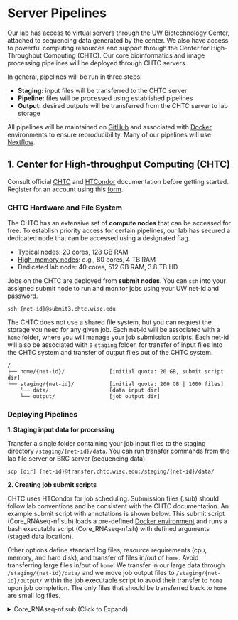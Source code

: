 # Server Pipelines

Our lab has access to virtual servers through the UW Biotechnology Center, attached to sequencing data generated by the center. We also have access to powerful computing resources and support through the Center for High-Throughput Computing (CHTC). Our core bioinformatics and image processing pipelines will be deployed through CHTC servers.

In general, pipelines will be run in three steps:

  - **Staging:** input files will be transferred to the CHTC server
  - **Pipeline:** files will be processed using established pipelines
  - **Output:** desired outputs will be transferred from the CHTC server to lab storage

All pipelines will be maintained on [GitHub](http://www.github.com) and associated with [Docker](http://www.docker.com) environments to ensure reproducibility. Many of our pipelines will use [Nextflow](https://www.nextflow.io/).

## 1. Center for High-throughput Computing (CHTC)

Consult official [CHTC](http://chtc.cs.wisc.edu/) and [HTCondor](https://research.cs.wisc.edu/htcondor/) documentation before getting started. Register for an account using this [form](http://chtc.cs.wisc.edu/form.shtml).

### CHTC Hardware and File System

The CHTC has an extensive set of **compute nodes** that can be accessed for free. To establish priority access for certain pipelines, our lab has secured a dedicated node that can be accessed using a designated flag.

  - Typical nodes: 20 cores, 128 GB RAM
  - [High-memory nodes](http://chtc.cs.wisc.edu/high-memory-jobs.shtml): e.g., 80 cores, 4 TB RAM
  - Dedicated lab node: 40 cores, 512 GB RAM, 3.8 TB HD

Jobs on the CHTC are deployed from **submit nodes**. You can `ssh` into your assigned submit node to run and monitor jobs using your UW net-id and password.

  	ssh {net-id}@submit3.chtc.wisc.edu

The CHTC does not use a shared file system, but you can request the storage you need for any given job. Each net-id will be associated with a `home` folder, where you will manage your job submission scripts. Each net-id will also be associated with a `staging` folder, for transfer of input files into the CHTC system and transfer of output files out of the CHTC system.

```
/
├── home/{net-id}/              [initial quota: 20 GB, submit script dir]
└── staging/{net-id}/           [initial quota: 200 GB | 1000 files]
    └── data/                   [data input dir]
    └── output/                 [job output dir]
```

### Deploying Pipelines

**1. Staging input data for processing**

Transfer a single folder containing your job input files to the staging directory `/staging/{net-id}/data`. You can run transfer commands from the lab file server or BRC server (sequencing data).

`scp [dir] {net-id}@transfer.chtc.wisc.edu:/staging/{net-id}/data/`

**2. Creating job submit scripts**

CHTC uses HTCondor for job scheduling. Submission files (.sub) should follow lab conventions and be consistent with the CHTC documentation. An example submit script with annotations is shown below. This submit script (Core_RNAseq-nf.sub) loads a pre-defined [Docker environment](https://hub.docker.com/repository/docker/zamanianlab/chtc-rnaseq) and runs a bash executable script (Core_RNAseq-nf.sh) with defined arguments (staged data location).

Other options define standard log files, resource requirements (cpu, memory, and hard disk), and transfer of files in/out of `home`. Avoid transferring large files in/out of `home`! We transfer in our large data through `/staging/{net-id}/data/` and we move job output files to `/staging/{net-id}/output/` within the job executable script to avoid their transfer to `home` upon job completion. The only files that should be transferred back to `home` are small log files.

<details>
  <summary>Core_RNAseq-nf.sub (Click to Expand)</summary>
  ```
  # Core_RNAseq-nf.sub
  # Submit scripts (.sub/.sh) in /home/{net-id}/; Data in /staging/{net-id}/data/$(data)
  # Run: condor_submit Core_RNAseq-nf.sub data=191211_AHMMC5DMXX script=Core_RNAseq-nf.sh

  # load docker image and request nodes with access to staging directory
  universe = docker
  docker_image = zamanianlab/chtc-rnaseq:latest

  # require execute servers that have large data staging
  Requirements = (Target.HasCHTCStaging == true)

  # executable (/home/{net-id}/) and arguments
  executable = $(script)
  arguments = $(data)

  # log, error, and st output files
  log = $(data)_$(Cluster)_$(Process).log
  error = $(data)_$(Cluster)_$(Process).err
  output = $(data)_$(Cluster)_$(Process).out

  # transfer files in/out of /home/{net-id}/
  transfer_input_files =
  should_transfer_files = YES
  when_to_transfer_output = ON_EXIT

  # memory, disk and CPU requests
  request_cpus = 4
  request_memory = 32GB
  request_disk = 20GB

  # submit 1 job
  queue 1
  ### END

  ```
</details>

The submit script runs the annotated bash script below on the execute server. This pipeline creates `data`, `work`, and `output` dirs in the loaded Docker environment. It transfers the input data from `staging` into `data`, clones a GitHub repo (Nextflow pipeline), and runs a Nextflow command. Nextflow uses `work` for intermediary processing and spits out any files we have marked for retention into `output`, which gets transferred back to `staging`. `data` and `work` are deleted before job completion.

<details>
  <summary>Core_RNAseq-nf.sh (Click to Expand)</summary>
  ```
  #!/bin/bash

  # set home () and mk dirs
  export HOME=$PWD
  mkdir data work output

  # transfer data from staging
  cp -r /staging/{net-id}/data/$1 data

  # clone nextflow git repo
  git clone https://github.com/zamanianlab/Core_RNAseq-nf.git

  # run nextflow
  export NXF_OPTS='-Xms1g -Xmx4g'
  nextflow run Core_RNAseq-nf/WB-pe.nf -w work -c Core_RNAseq-nf/chtc.config --dir $1 --release "WBPS14" --species "brugia_malayi" --prjn "PRJNA10729" --rlen "150"

  # rm files you don't want transferred back to /home/{net-id}
  rm -r work
  rm -r data

  # mv large output files to staging to avoid their transfer back to /home/{net-id}
  mv output/$1/ /staging/{net-id}/output/


  ```
</details>


**3. Submitting and managing jobs**

Submit job from submit node using `condor_submit`,

`condor_submit Core_RNAseq-nf.sub data=191211_AHMMC5DMXX script=Core_RNAseq-nf.sh`

<details>
  <summary>Other useful commands for monitoring and managing jobs (Click to Expand)</summary>
    ```
    # check on job status
      condor_q

    # remove a specific job
      condor_rm [job id]

    # remove all jobs for user
      condor_rm $USER

    # interative shell to running job on remote machine
      condor_ssh_to_job [job id]
      exit
    ```
</details>


**4. Transferring output data**

## 2. Docker

We will user Docker to establish consistent environments (containers) for our established pipelines. We will maintaining Docker images on [Docker Hub](https://hub.docker.com/orgs/zamanianlab) under the organization name 'zamanianlab'. These images can be directly loaded from Docker Hub in our CHTC submit scripts. Install [Docker Desktop for Mac](https://docs.docker.com/docker-for-mac/install/) and create a Dockerhub account to be associated with our organization Docker Hub (zamanianlab).

### Building Docker Images

1. Create a lab Docker Hub repo (e.g., zamanianlab/chtc-rnaseq)

2. Create Dockerfile and auxillary (e.g., yaml) files in a folder

    The Dockerfile provides instructions to build a Docker image. In this case, we are starting with the official miniconda Docker image and then installing necessary conda packages into this image. You can search for existing Docker images on [Docker Hub](https://hub.docker.com/orgs/zamanianlab) to build on, instead of starting from scratch.

    <details>
      <summary>Dockerfile (Click to Expand)</summary>
      ```
      FROM continuumio/miniconda3
      MAINTAINER mzamanian@wisc.edu

      # install (nf tracing)
      RUN apt-get update && apt-get install -y procps

      # install conda packages
      COPY conda_env.yml .
      RUN \
         conda env update -n root -f conda_env.yml \
      && conda clean -a
      ```
    </details>

    yml file containing `conda` packages to be installed. You can search for packages on [Anaconda cloud](https://anaconda.org/).

    <details>
      <summary>conda_env.yml (Click to Expand)</summary>
      ```
      conda_env.yaml
        name: rnaseq-nf

        channels:
          - bioconda
          - conda-forge
          - defaults

        dependencies:
          - python=3.8.5
          - nextflow=20.07.1
          - bwa=0.7.17
          - hisat2=2.2.1
          - stringtie=2.1.2
          - fastqc=0.11.9
          - multiQC=1.9
          - fastp=0.20.1
          - bedtools=2.29.2
          - bedops=2.4.39
          - sambamba=0.7.0
          - samtools=1.9
          - picard=2.20.6
          - bcftools=1.9
          - snpeff=4.3.1t
          - mrbayes=3.2.7
          - trimal=1.4.1
          - mafft=7.471
          - muscle=3.8.1551
          - seqtk=1.3
          - raxml=8.2.12
      ```
    </details>

3. Build Docker image

    ```
    cd [/path/to/Dockerfile]
    docker build -t zamanianlab/chtc-rnaseq .
    ```

4. Test Docker image interactively

    ```
  	docker run -it --rm=TRUE zamanianlab/chtc-rnaseq /bin/bash
  	ctrl+D to exit
    ```

5. Push Docker image to Docker Hub

    ```
    docker push zamanianlab/chtc-rnaseq
    ```

    <details>
      <summary>Some useful Docker commands (Click to Expand)</summary>
        ```
        # list docker images
          docker image ls (= docker images)

        # remove images
          docker rmi [image]

        ## remove all docker containers
        # run first because images are attached to containers
          docker rm -f $(docker ps -a -q)
        # remove every Docker image
          docker rmi -f $(docker images -q)
        ```
    </details>

### Testing Docker Pipelines
